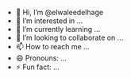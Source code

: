 - 👋 Hi, I’m @elwaleedelhage
- 👀 I’m interested in ...
- 🌱 I’m currently learning ...
- 💞️ I’m looking to collaborate on ...
- 📫 How to reach me ...
- 😄 Pronouns: ...
- ⚡ Fun fact: ...

<!---
elwaleedelhage/elwaleedelhage is a ✨ special ✨ repository because its `README.md` (this file) appears on your GitHub profile.
You can click the Preview link to take a look at your changes.
--->
